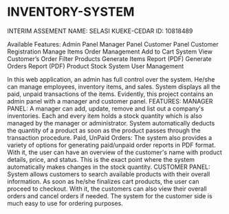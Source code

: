# INVENTORY-SYSTEM
INTERIM ASSEMENT
NAME: SELASI KUEKE-CEDAR
ID: 10818489

Available Features:
Admin Panel
Manager Panel
Customer Panel
Customer Registration
Manage Items
Order Management
Add to Cart System
View Customer’s Order
Filter Products
Generate Items Report (PDF)
Generate Orders Report (PDF)
Product Stock
System User Management

In this web application, an admin has full control over the system. He/she can manage employees, inventory items, and sales. System displays all the paid, unpaid transactions of the items. Evidently, this project contains an admin panel with a manager and customer panel.
FEATURES:
 MANAGER PANEL: A manager can add, update, remove and list out a company's inventories. Each and every item holds a stock quantity which is also managed by the manager or administrator. System automatically deducts the quantity of a product as soon as the product passes through the transaction procedure.
 Paid, UnPaid Orders: The system also provides a variety of options for generating paid/unpaid order reports in PDF format. With it, the user can have an overview of the customer's name with product details, price, and status. This is the exact point where the system automatically makes changes in the stock quantity.
 CUSTOMER PANEL: System allows customers to search available products with their overall information. As soon as he/she finalizes cart products, the user can proceed to checkout. With it, the customers can also view their overall orders and cancel orders if needed. The system for the customer side is much easy to use for ordering purposes.
 
